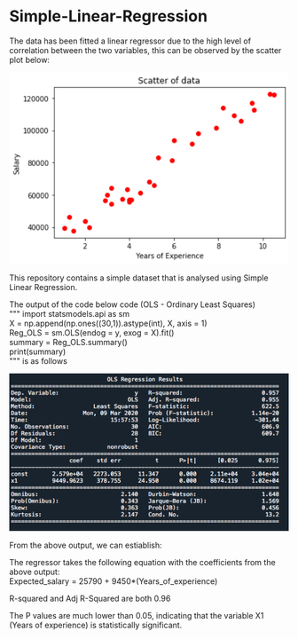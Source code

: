 # Simple-Linear-Regression

The data has been fitted a linear regressor due to the high level of correlation between the two variables, this can be observed by the scatter plot below:

<img src = 'Screen_shot_1.png' width='1000'>

This repository contains a simple dataset that is analysed using Simple Linear Regression. 

The output of the code below code (OLS - Ordinary Least Squares) <br />
"""
import statsmodels.api as sm <br />
X = np.append(np.ones((30,1)).astype(int), X, axis = 1) <br />
Reg_OLS = sm.OLS(endog = y, exog = X).fit() <br /> 
summary = Reg_OLS.summary() <br />
print(summary) <br />
"""
is as follows

<img src = 'Screen_shot.png' width='1000'>

From the above output, we can estiablish:

The regressor takes the following equation with the coefficients from the above output:  
Expected_salary = 25790 + 9450*(Years_of_experience)

R-squared and Adj R-Squared are both 0.96

The P values are much lower than 0.05, indicating that the variable X1 (Years of experience) is statistically significant.
